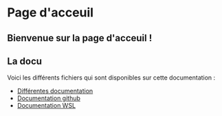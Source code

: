 # Page d'acceuil

## Bienvenue sur la page d'acceuil !

## La docu

Voici les différents fichiers qui sont disponibles sur cette documentation : 

  - [Différentes documentation](./docs/documentation/Notes.md)
  - [Documentation github](./docs/git.md)
  - [Documentation WSL](./docs/wsl/wsl.md)
